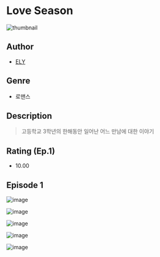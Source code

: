 # Love Season
![thumbnail](https://image-comic.pstatic.net/user_contents_data/challenge_comic/2023/05/23/353262/upload_7017790410889705778_480x623.jpeg)

## Author
- [ELY](https://comic.naver.com/artistTitle?id=353262)

## Genre
- 로맨스

## Description
> 고등학교 3학년의 한해동안 일어난 어느 만남에 대한 이야기


## Rating (Ep.1)
- 10.00

## Episode 1
![image](https://image-comic.pstatic.net/user_contents_data/challenge_comic/2023/05/23/353262/upload_3834315227539912244.jpeg)

![image](https://image-comic.pstatic.net/user_contents_data/challenge_comic/2023/05/23/353262/upload_3846700134313517411.jpeg)

![image](https://image-comic.pstatic.net/user_contents_data/challenge_comic/2023/05/23/353262/upload_3688556054043506993.jpeg)

![image](https://image-comic.pstatic.net/user_contents_data/challenge_comic/2023/05/23/353262/upload_7221912540529714529.jpeg)

![image](https://image-comic.pstatic.net/user_contents_data/challenge_comic/2023/05/23/353262/upload_3689634692110377524.jpeg)

